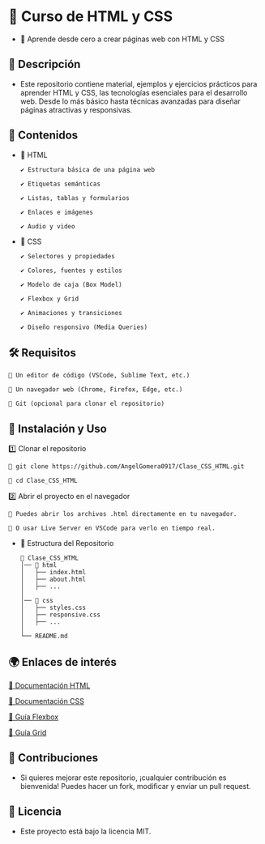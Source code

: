 # 🎨 Curso de HTML y CSS

- 📌 Aprende desde cero a crear páginas web con HTML y CSS

## 📖 Descripción

- Este repositorio contiene material, ejemplos y ejercicios prácticos para aprender HTML y CSS, las tecnologías esenciales para el desarrollo web. Desde lo más básico hasta técnicas avanzadas para diseñar páginas atractivas y responsivas.

## 📂 Contenidos

- 📌 HTML

      ✔️ Estructura básica de una página web
  
      ✔️ Etiquetas semánticas
  
      ✔️ Listas, tablas y formularios
  
      ✔️ Enlaces e imágenes
  
      ✔️ Audio y video

- 📌 CSS

      ✔️ Selectores y propiedades
      
      ✔️ Colores, fuentes y estilos
      
      ✔️ Modelo de caja (Box Model)
      
      ✔️ Flexbox y Grid
      
      ✔️ Animaciones y transiciones
      
      ✔️ Diseño responsivo (Media Queries)

## 🛠️ Requisitos

    🔹 Un editor de código (VSCode, Sublime Text, etc.)
    
    🔹 Un navegador web (Chrome, Firefox, Edge, etc.)
    
    🔹 Git (opcional para clonar el repositorio)

## 🚀 Instalación y Uso

1️⃣ Clonar el repositorio

    🔹 git clone https://github.com/AngelGomera0917/Clase_CSS_HTML.git
    
    🔹 cd Clase_CSS_HTML
    
2️⃣ Abrir el proyecto en el navegador

    🔹 Puedes abrir los archivos .html directamente en tu navegador.
    
    🔹 O usar Live Server en VSCode para verlo en tiempo real.

- 📌 Estructura del Repositorio

      📂 Clase_CSS_HTML  
      │── 📁 html  
      │   ├── index.html  
      │   ├── about.html  
      │   ├── ...  
      │  
      │── 📁 css  
      │   ├── styles.css  
      │   ├── responsive.css  
      │   ├── ...  
      │  
      └── README.md
  
## 🌍 Enlaces de interés

<a href="https://developer.mozilla.org/es/docs/Web/HTML" target="_blank"> 🔹 Documentación HTML </a>



<p>   
    <a href="https://developer.mozilla.org/es/docs/Web/CSS" target="_blank"> 🔹 Documentación CSS </a>
</p>

<p>   
    <a href="https://developer.mozilla.org/es/docs/Learn_web_development/Core/CSS_layout/Flexbox" target="_blank"> 🔹 Guía Flexbox </a>
</p>

<p>   
    <a href="https://developer.mozilla.org/es/docs/Web/CSS/CSS_grid_layout" target="_blank"> 🔹 Guía Grid </a>
</p>



## 🤝 Contribuciones

- Si quieres mejorar este repositorio, ¡cualquier contribución es bienvenida! Puedes hacer un fork, modificar y enviar un pull request.

## 📜 Licencia

- Este proyecto está bajo la licencia MIT.
